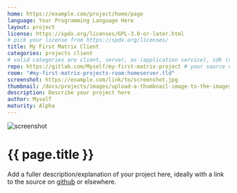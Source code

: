 ```yaml
---
home: https://example.com/project/home/page
language: Your Programming Language Here
layout: project
license: https://spdx.org/licenses/GPL-3.0-or-later.html
# pick your license from https://spdx.org/licenses/
title: My First Matrix Client
categories: projects client
# valid categories are client, server, as (application service), sdk (client sdk), bot, and other
repo: https://gitlab.com/Myself/my-first-matrix-project # your source code repository
room: "#my-first-matrix-projects-room:homeserver.tld"
screenshot: https://example.com/link/to/screenshot.jpg
thumbnail: /docs/projects/images/upload-a-thumbnail-image-to-the-images-subfolder.png
description: Describe your project here
author: Myself
maturity: Alpha
---
```


![screenshot](/docs/projects/images/upload-a-bigger-image-for-your-project-page-to-the-images-subfolder.png "{{ page.title }}")

# {{ page.title }}
Add a fuller description/explanation of your project here, ideally with a link to the source on [github](https://github.com/matrix-org/) or elsewhere.

